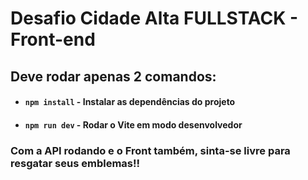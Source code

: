 # Desafio Cidade Alta FULLSTACK - Front-end

## Deve rodar apenas 2 comandos:
* #### `npm install` - Instalar as dependências do projeto
* #### `npm run dev` - Rodar o Vite em modo desenvolvedor

### Com a API rodando e o Front também, sinta-se livre para resgatar seus emblemas!!